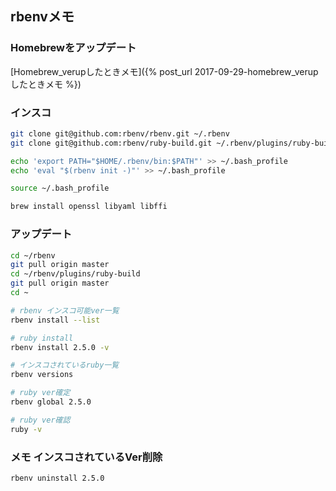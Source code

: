 ## rbenvメモ

### Homebrewをアップデート

[Homebrew_verupしたときメモ]({% post_url 2017-09-29-homebrew_verupしたときメモ %})

### インスコ

```sh
git clone git@github.com:rbenv/rbenv.git ~/.rbenv
git clone git@github.com:rbenv/ruby-build.git ~/.rbenv/plugins/ruby-build

echo 'export PATH="$HOME/.rbenv/bin:$PATH"' >> ~/.bash_profile
echo 'eval "$(rbenv init -)"' >> ~/.bash_profile

source ~/.bash_profile

brew install openssl libyaml libffi
```

### アップデート

```sh
cd ~/rbenv
git pull origin master
cd ~/rbenv/plugins/ruby-build
git pull origin master
cd ~

# rbenv インスコ可能ver一覧
rbenv install --list

# ruby install
rbenv install 2.5.0 -v

# インスコされているruby一覧
rbenv versions

# ruby ver確定
rbenv global 2.5.0

# ruby ver確認
ruby -v
```

### メモ インスコされているVer削除

```sh
rbenv uninstall 2.5.0
```
